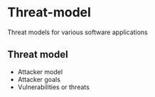 # Threat-model
Threat models for various software applications

## Threat model
 * Attacker model
 * Attacker goals
 * Vulnerabilities or threats
